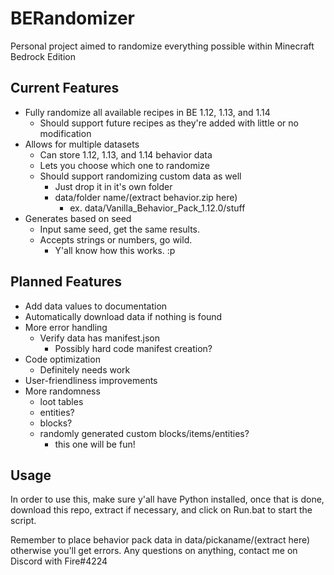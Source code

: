 # BERandomizer
Personal project aimed to randomize everything possible within Minecraft Bedrock Edition
## Current Features
- Fully randomize all available recipes in BE 1.12, 1.13, and 1.14
    - Should support future recipes as they're added with little or no modification
- Allows for multiple datasets
    - Can store 1.12, 1.13, and 1.14 behavior data
    - Lets you choose which one to randomize
    - Should support randomizing custom data as well
        - Just drop it in it's own folder
        - data/folder name/(extract behavior.zip here)
            - ex. data/Vanilla_Behavior_Pack_1.12.0/stuff
- Generates based on seed
    - Input same seed, get the same results.
    - Accepts strings or numbers, go wild.
        - Y'all know how this works. :p
## Planned Features
- Add data values to documentation
- Automatically download data if nothing is found
- More error handling
    - Verify data has manifest.json
        - Possibly hard code manifest creation?
- Code optimization
    - Definitely needs work
- User-friendliness improvements
- More randomness
    - loot tables
    - entities?
    - blocks?
    - randomly generated custom blocks/items/entities?
        - this one will be fun!
## Usage
In order to use this, make sure y'all have Python installed, once that is done, download this repo, extract if necessary, and click on Run.bat to start the script.

Remember to place behavior pack data in data/pickaname/(extract here) otherwise you'll get errors.
Any questions on anything, contact me on Discord with Fire#4224